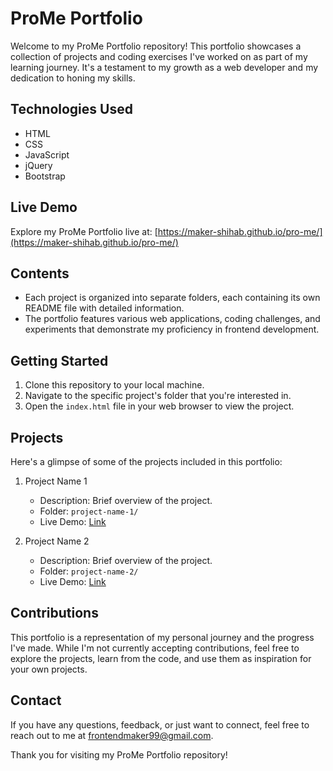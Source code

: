 # ProMe Portfolio

Welcome to my ProMe Portfolio repository! This portfolio showcases a collection of projects and coding exercises I've worked on as part of my learning journey. It's a testament to my growth as a web developer and my dedication to honing my skills.

## Technologies Used

- HTML
- CSS
- JavaScript
- jQuery
- Bootstrap

## Live Demo

Explore my ProMe Portfolio live at: [https://maker-shihab.github.io/pro-me/](https://maker-shihab.github.io/pro-me/)

## Contents

- Each project is organized into separate folders, each containing its own README file with detailed information.
- The portfolio features various web applications, coding challenges, and experiments that demonstrate my proficiency in frontend development.

## Getting Started

1. Clone this repository to your local machine.
2. Navigate to the specific project's folder that you're interested in.
3. Open the `index.html` file in your web browser to view the project.

## Projects

Here's a glimpse of some of the projects included in this portfolio:

1. Project Name 1
   - Description: Brief overview of the project.
   - Folder: `project-name-1/`
   - Live Demo: [Link](https://example.com/project-name-1)

2. Project Name 2
   - Description: Brief overview of the project.
   - Folder: `project-name-2/`
   - Live Demo: [Link](https://example.com/project-name-2)

## Contributions

This portfolio is a representation of my personal journey and the progress I've made. While I'm not currently accepting contributions, feel free to explore the projects, learn from the code, and use them as inspiration for your own projects.

## Contact

If you have any questions, feedback, or just want to connect, feel free to reach out to me at [frontendmaker99@gmail.com](frontendmaker99@gmail.com).

Thank you for visiting my ProMe Portfolio repository!

